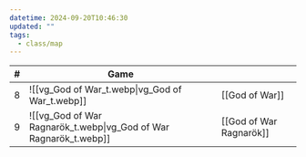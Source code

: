 ```yaml
---
datetime: 2024-09-20T10:46:30
updated: ""
tags:
  - class/map
---
```

<!-- QueryToSerialize: table without id sequence as "#", embed(link(thumbnail)) as Game, file.link as ""  from #class/video-game where series = [[]] sort sequence -->
<!-- SerializedQuery: table without id sequence as "#", embed(link(thumbnail)) as Game, file.link as ""  from #class/video-game where series = [[]] sort sequence -->

| # | Game                                                                                   |                                                              |
| - | -------------------------------------------------------------------------------------- | ------------------------------------------------------------ |
| 8 | ![[vg_God of War_t.webp\|vg_God of War_t.webp]]                   | [[God of War]]                   |
| 9 | ![[vg_God of War Ragnarök_t.webp\|vg_God of War Ragnarök_t.webp]] | [[God of War Ragnarök]] |
<!-- SerializedQuery END -->
